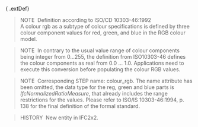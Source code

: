 ﻿{ .extDef}
> NOTE&nbsp; Definition according to ISO/CD 10303-46:1992  
> A colour rgb as a subtype of colour specifications is defined by three colour component values for red, green, and blue in the RGB colour model.

> NOTE&nbsp; In contrary to the usual value range of colour components being integer from 0...255, the definition from ISO10303-46 defines the colour components as real from 0.0 ... 1.0. Applications need to execute this conversion before populating the colour RGB values.

> NOTE&nbsp; Corresponding STEP name: colour_rgb. The name attribute has been omitted, the data type for the reg, green and blue parts is _IfcNormalizedRatioMeasure_, that already includes the range restrictions for the values. Please refer to ISO/IS 10303-46:1994, p. 138 for the final definition of the formal standard.

> HISTORY&nbsp; New entity in IFC2x2.